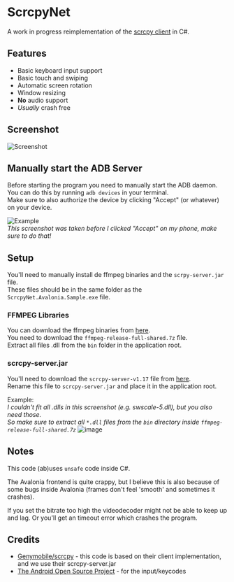 # ScrcpyNet

A work in progress reimplementation of the [scrcpy client](https://github.com/Genymobile/scrcpy/tree/master/app) in C#.

## Features

- Basic keyboard input support
- Basic touch and swiping
- Automatic screen rotation
- Window resizing
- **No** audio support
- _Usually_ crash free

## Screenshot

![Screenshot](https://i.imgur.com/yGTl9Vy.png)

## Manually start the ADB Server

Before starting the program you need to manually start the ADB daemon.  
You can do this by running `adb devices` in your terminal.  
Make sure to also authorize the device by clicking "Accept" (or whatever) on your device.

![Example](https://user-images.githubusercontent.com/4460428/114620342-c5fd8900-9cab-11eb-9078-38d1bcba405d.png)  
_This screenshot was taken before I clicked "Accept" on my phone, make sure to do that!_

## Setup

You'll need to manually install de ffmpeg binaries and the `scrpy-server.jar` file.  
These files should be in the same folder as the `ScrcpyNet.Avalonia.Sample.exe` file.

### FFMPEG Libraries

You can download the ffmpeg binaries from [here](https://www.gyan.dev/ffmpeg/builds/).  
You need to download the `ffmpeg-release-full-shared.7z` file.  
Extract all files .dll from the `bin` folder in the application root.

### scrcpy-server.jar

You'll need to download the `scrcpy-server-v1.17` file from [here](https://github.com/Genymobile/scrcpy/releases/tag/v1.17).  
Rename this file to `scrcpy-server.jar` and place it in the application root.

Example:  
_I couldn't fit all .dlls in this screenshot (e.g. swscale-5.dll), but you also need those.  
So make sure to extract all `*.dll` files from the `bin` directory inside `ffmpeg-release-full-shared.7z`_
![image](https://user-images.githubusercontent.com/4460428/114621567-24773700-9cad-11eb-811c-ad48a352e9ab.png)

## Notes

This code (ab)uses `unsafe` code inside C#.

The Avalonia frontend is quite crappy, but I believe this is also because of some bugs inside Avalonia (frames don't feel 'smooth' and sometimes it crashes).

If you set the bitrate too high the videodecoder might not be able to keep up and lag. Or you'll get an timeout error which crashes the program.

## Credits

- [Genymobile/scrcpy](https://github.com/Genymobile/scrcpy) - this code is based on their client implementation, and we use their scrcpy-server.jar
- [The Android Open Source Project](https://android.googlesource.com/platform/frameworks/native/+/master/include/android) - for the input/keycodes

